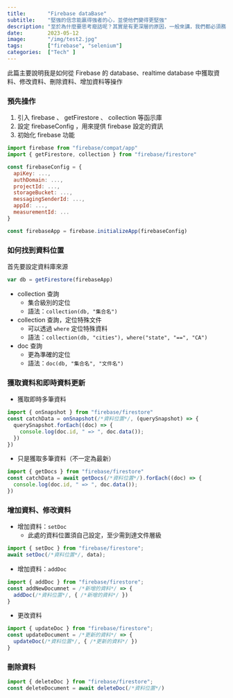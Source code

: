 ```yaml
---
title:       "Firebase dataBase"
subtitle:    "堅強的信念能贏得強者的心，並使他們變得更堅強"
description: "至於為什麼要思考廢話呢？其實是有更深層的原因，一般來講，我們都必須務必慎重的考慮考慮。現在，解決廢話的問題，是非常非常重要的。 所以，要想清楚，廢話，到底是一種怎麽樣的存在。"
date:        2023-05-12
image:       "/img/test2.jpg"
tags:        ["firebase", "selenium"]
categories:  ["Tech" ]
---
```


此篇主要說明我是如何從 Firebase 的 database、realtime database 中獲取資料、修改資料、刪除資料、增加資料等操作

### 預先操作

1. 引入 firebase 、 getFirestore 、 collection 等函示庫
2. 設定 firebaseConfig ，用來提供 firebase 設定的資訊
3. 初始化 firebase 功能

```Javascript
import firebase from "firebase/compat/app"
import { getFirestore, collection } from "firebase/firestore"

const firebaseConfig = {
  apiKey: ...,
  authDomain: ...,
  projectId: ...,
  storageBucket: ...,
  messagingSenderId: ...,
  appId: ...,
  measurementId: ...
}

const firebaseApp = firebase.initializeApp(firebaseConfig)
```

### 如何找到資料位置

首先要設定資料庫來源
```Javascript
var db = getFirestore(firebaseApp)
```

- collection 查詢
  - 集合級別的定位
  - 語法：`collection(db, "集合名")`
- collection 查詢，定位特殊文件
  - 可以透過 `where` 定位特殊資料
  - 語法：`collection(db, "cities"), where("state", "==", "CA")`
- doc 查詢　
  - 更為準確的定位
  - 語法：`doc(db, "集合名", "文件名")`

### 獲取資料和即時資料更新

- 獲取即時多筆資料
```Javascript
import { onSnapshot } from "firebase/firestore"
const catchData = onSnapshot(/*資料位置*/, (querySnapshot) => {
  querySnapshot.forEach((doc) => {
    console.log(doc.id, " => ", doc.data());
  })
})
```

- 只是獲取多筆資料（不一定為最新）
```Javascript
import { getDocs } from "firebase/firestore"
const catchData = await getDocs(/*資料位置*/).forEach((doc) => {
  console.log(doc.id, " => ", doc.data());
})
```

### 增加資料、修改資料

- 增加資料：`setDoc`
  - 此處的資料位置須自己設定，至少需到達文件層級
```Javascript
import { setDoc } from "firebase/firestore"; 
await setDoc(/*資料位置*/, data);
```
- 增加資料：`addDoc`
```Javascript
import { addDoc } from "firebase/firestore"; 
const addNewDocumnet = /*新增的資料*/ => {
  addDoc(/*資料位置*/, { /*新增的資料*/ })
}
```

- 更改資料
```Javascript
import { updateDoc } from "firebase/firestore"; 
const updateDocument = /*更新的資料*/ => {
  updateDoc(/*資料位置*/, { /*更新的資料*/ })
}
```

### 刪除資料
```Javascript
import { deleteDoc } from "firebase/firestore"; 
const deleteDocument = await deleteDoc(/*資料位置*/)
```